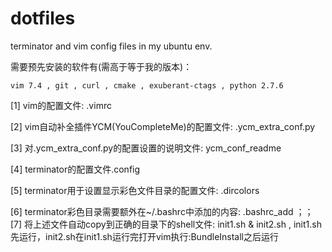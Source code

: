 # dotfiles
terminator and vim config files in my ubuntu env. 

需要预先安装的软件有(需高于等于我的版本)：
    
    vim 7.4 , git , curl , cmake , exuberant-ctags , python 2.7.6

[1] vim的配置文件: .vimrc

[2] vim自动补全插件YCM(YouCompleteMe)的配置文件: .ycm_extra_conf.py

[3] 对.ycm_extra_conf.py的配置设置的说明文件: ycm_conf_readme 

[4] terminator的配置文件.config

[5] terminator用于设置显示彩色文件目录的配置文件: .dircolors

[6] terminator彩色目录需要额外在~/.bashrc中添加的内容: .bashrc_add
；；
[7] 将上述文件自动copy到正确的目录下的shell文件: init1.sh & init2.sh , init1.sh先运行，init2.sh在init1.sh运行完打开vim执行:BundleInstall之后运行
